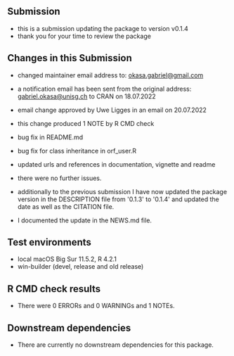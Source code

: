 ## Submission
* this is a submission updating the package to version v0.1.4
* thank you for your time to review the package

## Changes in this Submission
* changed maintainer email address to: okasa.gabriel@gmail.com
* a notification email has been sent from the original address: gabriel.okasa@unisg.ch to CRAN on 18.07.2022
* email change approved by Uwe Ligges in an email on 20.07.2022
* this change produced 1 NOTE by R CMD check

* bug fix in README.md
* bug fix for class inheritance in orf_user.R
* updated urls and references in documentation, vignette and readme

* there were no further issues.
* additionally to the previous submission I have now updated the package version 
in the DESCRIPTION file from '0.1.3' to '0.1.4' and updated the date as well as
the CITATION file.
* I documented the update in the NEWS.md file.

## Test environments
* local macOS Big Sur 11.5.2, R 4.2.1
* win-builder (devel, release and old release)

## R CMD check results
* There were 0 ERRORs and 0 WARNINGs and 1 NOTEs. 

## Downstream dependencies
* There are currently no downstream dependencies for this package.
